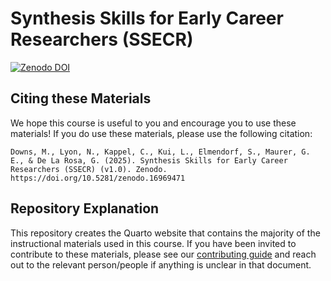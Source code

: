 # Synthesis Skills for Early Career Researchers (SSECR)

[![Zenodo DOI](https://img.shields.io/badge/Zenodo%20DOI-10.5281/zenodo.16969471-blue.svg)](https://doi.org/10.5281/zenodo.16969471)

## Citing these Materials

We hope this course is useful to you and encourage you to use these materials! If you do use these materials, please use the following citation:

```
Downs, M., Lyon, N., Kappel, C., Kui, L., Elmendorf, S., Maurer, G. E., & De La Rosa, G. (2025). Synthesis Skills for Early Career Researchers (SSECR) (v1.0). Zenodo. https://doi.org/10.5281/zenodo.16969471
```

## Repository Explanation

This repository creates the Quarto website that contains the majority of the instructional materials used in this course. If you have been invited to contribute to these materials, please see our [contributing guide](https://github.com/lter/ssecr/blob/main/CONTRIBUTING.md) and reach out to the relevant person/people if anything is unclear in that document.
